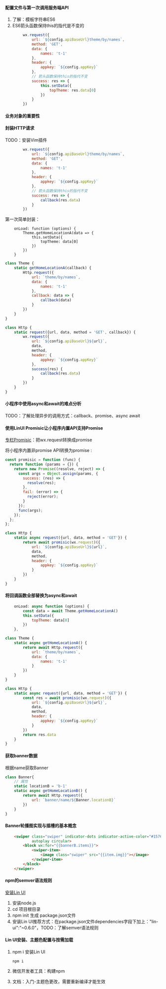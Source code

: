 #### 配置文件与第一次调用服务端API

1. 了解：模板字符串ES6
2. ES6箭头函数保持this的指代是不变的

```javascript
        wx.request({
            url: `${config.apiBaseUrl}theme/by/names`,
            method: 'GET',
            data: {
                names: 't-1'
            },
            header: {
                appkey: `${config.appKey}`
            },
            // 箭头函数保持this的指代不变
            success: res => {
                this.setData({
                    topTheme: res.data[0]
                })
            }
        })
```

#### 业务对象的重要性

#### 封装HTTP请求

TODO：安装Vim插件

```javascript
        wx.request({
            url: `${config.apiBaseUrl}theme/by/names`,
            method: 'GET',
            data: {
                names: 't-1'
            },
            header: {
                appkey: `${config.appKey}`
            },
            // 箭头函数保持this的指代不变
            success: res => {
                callback(res.data)
            }
        })
```

第一次简单封装：

```
    onLoad: function (options) {
        Theme.getHomeLocationA(data => {
            this.setData({
                topTheme: data[0]
            })
        })
    }
```

```javascript
class Theme {
    static getHomeLocationA(callback) {
        Http.request({
            url: `theme/by/names`,
            data: {
                names: 't-1'
            },
            callback: data => {
                callback(data)
            }
        })
    }
}
```

```javascript
class Http {
    static request({url, data, method = 'GET', callback}) {
        wx.request({
            url: `${config.apiBaseUrl}${url}`,
            data,
            method,
            header: {
                appkey: `${config.appKey}`
            },
            success(res) {
                callback(res.data)
            }
        })
    }
}
```

#### 小程序中使用async和await的难点分析

TODO：了解处理异步的调用方式：callback、promise、async await

#### 使用LinUI Promisic让小程序内置API支持Promise

[专栏Promisic]( http://doc.mini.7yue.pro/function/ )：把wx.request转换成promise

将小程序内置非promise API转换为promise :

```javascript
const promisic = function (func) {
  return function (params = {}) {
    return new Promise((resolve, reject) => {
      const args = Object.assign(params, {
        success: (res) => {
          resolve(res);
        },
        fail: (error) => {
          reject(error);
        }
      });
      func(args);
    });
  };
};
```

```javascript
class Http {
    static async request({url, data, method = 'GET'}) {
        return await promisic(wx.request)({
            url: `${config.apiBaseUrl}${url}`,
            data,
            method,
            header: {
                appkey: `${config.appKey}`
            }
        })
    }
}
```

#### 将回调函数全部替换为async和await

```javascript
    onLoad: async function (options) {
        const data = await Theme.getHomeLocationA()
        this.setData({
            topTheme: data[0]
        })
    },
```

```javascript
class Theme {
    static async getHomeLocationA() {
        return await Http.request({
            url: `theme/by/names`,
            data: {
                names: 't-1'
            }
        })
    }
}
```

```javascript
class Http {
    static async request({url, data, method = 'GET'}) {
        const res = await promisic(wx.request)({
            url: `${config.apiBaseUrl}${url}`,
            data,
            method,
            header: {
                appkey: `${config.appKey}`
            }
        })
        return res.data
    }
}
```

#### 获取banner数据

根据name获取Banner

```javascript
class Banner{
    // 属性
    static locationB = 'b-1'
    static async getHomeLocationB() {
        return await Http.request({
            url: `banner/name/${Banner.locationB}`
        })
    }
}
```

 #### Banner轮播图实现与插槽的基本概念

```html
    <swiper class="swiper" indicator-dots indicator-active-color="#157658"
            autoplay circular>
        <block wx:for="{{bannerB.items}}">
            <swiper-item>
                <image class="swiper" src="{{item.img}}"></image>
            </swiper-item>
        </block>
    </swiper>
```

#### npm的semver语法规则

[安装Lin UI]( http://doc.mini.7yue.pro/start/ )

1. 安装node.js
2. cd 项目根目录
3. npm init 生成 package.json文件
4. 安装Lin UI推荐方式：在package.json文件dependencies字段下加上："lin-ui":"~0.6.0"，TODO：了解semver语法规则

#### Lin UI安装、主题色配置与按需加载

1. npm i 安装Lin UI

   ```shell
   npm i
   ```

2. 微信开发者工具：构建npm

3. 文档：入门-主题色更改，需要重新编译才能生效